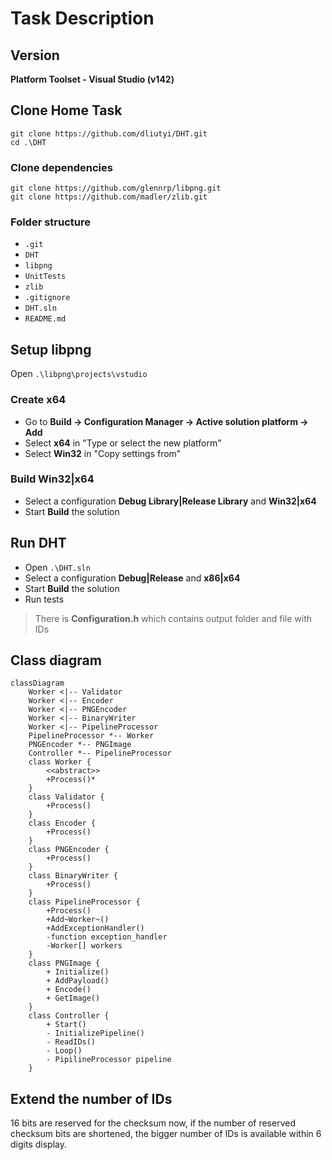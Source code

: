 # Task Description

## Version
**Platform Toolset - Visual Studio (v142)**

## Clone Home Task
```
git clone https://github.com/dliutyi/DHT.git
cd .\DHT
```

### Clone dependencies
``` 
git clone https://github.com/glennrp/libpng.git
git clone https://github.com/madler/zlib.git
```

### Folder structure

- `.git`
- `DHT`
- `libpng`
- `UnitTests`
- `zlib`
- `.gitignore`
- `DHT.sln`
- `README.md`

## Setup libpng
Open `.\libpng\projects\vstudio`

### Create x64
- Go to **Build -> Configuration Manager -> Active solution platform -> Add**
- Select **x64** in "Type or select the new platform"
- Select **Win32** in "Copy settings from"

### Build Win32|x64
- Select a configuration **Debug Library|Release Library** and **Win32|x64**
- Start **Build** the solution

## Run DHT
- Open `.\DHT.sln`
- Select a configuration **Debug|Release** and **x86|x64**
- Start **Build** the solution
- Run tests

> There is **Configuration.h** which contains output folder and file with IDs

## Class diagram

```mermaid
classDiagram
    Worker <|-- Validator
    Worker <|-- Encoder
    Worker <|-- PNGEncoder
    Worker <|-- BinaryWriter
    Worker <|-- PipelineProcessor
    PipelineProcessor *-- Worker
    PNGEncoder *-- PNGImage
    Controller *-- PipelineProcessor
    class Worker {
        <<abstract>>
        +Process()*
    }
    class Validator {
        +Process()
    }
    class Encoder {
        +Process()
    }
    class PNGEncoder {
        +Process()
    }
    class BinaryWriter {
        +Process()
    }
    class PipelineProcessor {
        +Process()
        +Add~Worker~()
        +AddExceptionHandler()
        -function exception_handler
        -Worker[] workers
    }
    class PNGImage {
        + Initialize()
        + AddPayload()
        + Encode()
        + GetImage()
    }
    class Controller {
        + Start()
        - InitializePipeline()
        - ReadIDs()
        - Loop()
        - PipilineProcessor pipeline
    }
```

## Extend the number of IDs
16 bits are reserved for the checksum now, if the number of reserved checksum bits are shortened, the bigger number of IDs is available within 6 digits display.